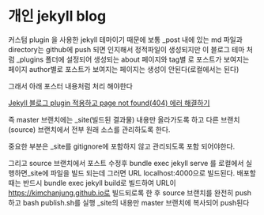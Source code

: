 
# 개인 jekyll blog

커스텀 plugin 을 사용한 jekyll 테마이기 때문에
보통 _post 내에 있는 md 파일과 directory는 github에 push 되면 인지해서 정적파일이 생성되지만 이 블로그 테마 처럼 _plugins 폴더에 설정되어 생성되는 about 페이지와 tag별 로 포스트가 보여지는 페이지 author별로 포스트가 보여지는 페이지는 생성이 안된다(로컬에서는 된다)

그래서 아래 포스터 내용처럼 처리 해야한다

[Jekyll 블로그 plugin 적용하고 page not found(404) 에러 해결하기](https://rainsound-k.github.io/jekyll-blog/2018/05/02/apply-custom-plugin.html)

즉 master 브랜치에는 _site(빌드된 결과물) 내용만 올라가도록 하고 다른 브랜치(source) 브랜치에서 전부 원래 소스를 관리하도록 한다.

중요한 부분은 _site를 gitignore에 포함하지 않고 관리되도록 포함 되어야한다.

그리고 source 브랜치에서 포스트 수정후 bundle exec jekyll serve 를 로컬에서 실행하면_site에 파일을 빌드 되는데 
그러면 URL localhost:4000으로 빌드된다.
배포할 때는 반드시 bundle exec jekyll build로 빌드하여 URL이 https://kimchanjung.github.io로 빌드되로록 한 후
source 브랜치를 완전히 push 하고 bash publish.sh를 실행 _site의 내용만 master 브랜치에 복사되어 push된다